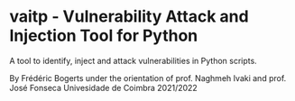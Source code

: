 # vaitp - Vulnerability Attack and Injection Tool for Python

A tool to identify, inject and attack vulnerabilities in Python scripts.

By Frédéric Bogerts under the orientation of prof. Naghmeh Ivaki and prof. José Fonseca
Univesidade de Coimbra 2021/2022
